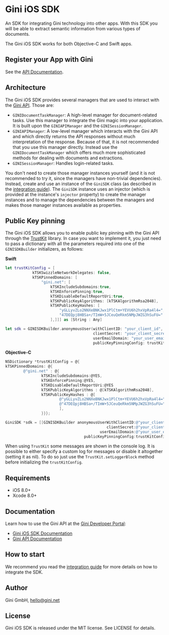# Gini iOS SDK

An SDK for integrating Gini technology into other apps. With this SDK you will be able to extract semantic information from various types of documents.

The Gini iOS SDK works for both Objective-C and Swift apps.

## Register your App with Gini

See the [API Documentation](http://developer.gini.net/gini-api/html/guides/oauth2.html#first-of-all-register-your-application-with-gini).

## Architecture

The Gini iOS SDK provides several managers that are used to interact with the
[Gini API](http://developer.gini.net/gini-api/html/index.html). Those are:

- `GINIDocumentTaskManager`: A high-level manager for document-related tasks. Use this manager to integrate the Gini
  magic into your application. It is built upon the `GINIAPIManager` and the `GINISessionManager`.
- `GINIAPIManager`: A low-level manager which interacts with the Gini API and which directly returns the API responses
  without much interpretation of the response. Because of that, it is not recommended that you use this manager
  directly. Instead use the `GINIDocumentTaskManager` which offers much more sophisticated methods for dealing with
  documents and extractions.
- `GINISessionManager`: Handles login-related tasks.

You don't need to create those manager instances yourself (and it is not recommended to try it, since the managers have
non-trivial dependencies). Instead, create and use an instance of the `GiniSDK` class (as
described in the [integration guide](http://developer.gini.net/gini-sdk-ios/docs/guides/getting-started.html)). The `GiniSDK` instance uses an injector (which
is provided at the instance's `injector` property) to create the manager instances and to manage the dependencies
between the managers and makes those manager instances available as properties.

## Public Key pinning
The Gini iOS SDK allows you to enable public key pinning with the Gini API through the [TrustKit](https://github.com/datatheorem/TrustKit/) library. In case you want to implement it, you just need to pass a dictionary with all the parameters required into one of the `GINISDKBuilder` initializers, as follows:

**Swift**
```swift
let trustKitConfig = [
            kTSKSwizzleNetworkDelegates: false,
            kTSKPinnedDomains: [
                "gini.net": [
                    kTSKIncludeSubdomains:true,
                    kTSKEnforcePinning:true,
                    kTSKDisableDefaultReportUri:true,
                    kTSKPublicKeyAlgorithms: [kTSKAlgorithmRsa2048],
                    kTSKPublicKeyHashes: [
                        "yGLLyvZLo2NNXeBNKJwx1PlCtm+YEVU6h2hxVpRa4l4=",
                        "47DEQpj8HBSa+/TImW+5JCeuQeRkm5NMpJWZG3hSuFU="
                    ],]]] as [String : Any]

let sdk = GINISDKBuilder.anonymousUser(withClientID: "your_client_id",
                                       clientSecret: "your_client_secret",
                                       userEmailDomain: "your_user_email_domain"
                                       publicKeyPinningConfig: trustKitConfig).build()

```

**Objective-C**

```objective-c
NSDictionary *trustKitConfig = @{
kTSKPinnedDomains: @{
        @"gini.net" : @{
                kTSKIncludeSubdomains:@YES,
                kTSKEnforcePinning:@YES,
                kTSKDisableDefaultReportUri:@YES
                kTSKPublicKeyAlgorithms : @[kTSKAlgorithmRsa2048],
                kTSKPublicKeyHashes : @[
                        @"yGLLyvZLo2NNXeBNKJwx1PlCtm+YEVU6h2hxVpRa4l4=",
                        @"47DEQpj8HBSa+/TImW+5JCeuQeRkm5NMpJWZG3hSuFU="
                        ],
                }}};

GiniSDK *sdk = [[GINISDKBuilder anonymousUserWithClientID:@"your_client_id"
                                             clientSecret:@"your_client_secret"
                                          userEmailDomain:@"your_user_email_domain"
                                   publicKeyPinningConfig:trustKitConfig] build];
```

When using `TrustKit` some messages are shown in the console log. It is possible to either specify a custom log for messages or disable it altogether (setting it as nil). To do so just use the `TrustKit.setLoggerBlock` method before initializing the `trustKitConfig`.

## Requirements
- iOS 8.0+
- Xcode 8.0+

## Documentation

Learn how to use the Gini API at the [Gini Developer Portal](http://developer.gini.net):

- [Gini iOS SDK Documentation](http://developer.gini.net/gini-sdk-ios/docs/)
- [Gini API Documentation](http://developer.gini.net/gini-api/)

## How to start

We recommend you read the [integration guide](http://developer.gini.net/gini-sdk-ios/docs/guides/getting-started.html) for more details on how to
integrate the SDK.

## Author

Gini GmbH, hello@gini.net

## License

Gini iOS SDK is released under the MIT license. See LICENSE for details.
